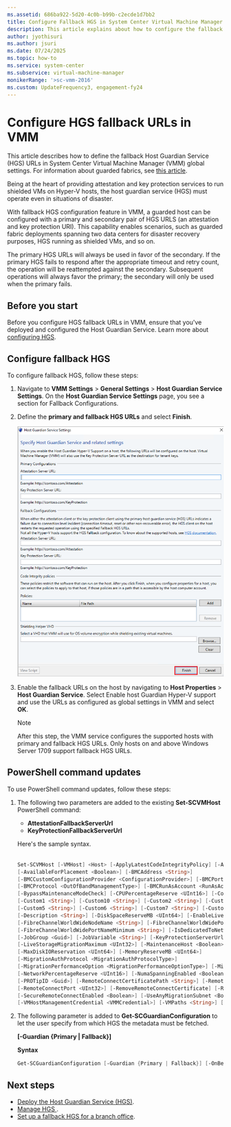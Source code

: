 ```yaml
---
ms.assetid: 686ba922-5d20-4c0b-b99b-c2ecde1d7bb2
title: Configure Fallback HGS in System Center Virtual Machine Manager
description: This article explains about how to configure the fallback HGS in VMM
author: jyothisuri
ms.author: jsuri
ms.date: 07/24/2025
ms.topic: how-to
ms.service: system-center
ms.subservice: virtual-machine-manager
monikerRange: '>sc-vmm-2016'
ms.custom: UpdateFrequency3, engagement-fy24
---
```


# Configure HGS fallback URLs in VMM

This article describes how to define the fallback Host Guardian Service (HGS) URLs in System Center Virtual Machine Manager (VMM) global settings. For information about guarded fabrics, see [this article](guarded-deploy-host.md).

Being at the heart of providing attestation and key protection services to run shielded VMs on Hyper-V hosts, the host guardian service (HGS) must operate even in situations of disaster.

With fallback HGS configuration feature in VMM, a guarded host can be configured with a primary and secondary pair of HGS URLS (an attestation and key protection URI). This capability enables scenarios, such as guarded fabric deployments spanning two data centers for disaster recovery purposes, HGS running as shielded VMs, and so on.

The primary HGS URLs will always be used in favor of the secondary. If the primary HGS fails to respond after the appropriate timeout and retry count, the operation will be reattempted against the secondary. Subsequent operations will always favor the primary; the secondary will only be used when the primary fails.

## Before you start

Before you configure HGS fallback URLs in VMM, ensure that you've deployed and configured the Host Guardian Service.
Learn more about [configuring HGS](/windows-server/security/guarded-fabric-shielded-vm/guarded-fabric-setting-up-the-host-guardian-service-hgs).


## Configure fallback HGS

To configure fallback HGS, follow these steps:

1.  Navigate to **VMM Settings** > **General Settings** > **Host Guardian Service Settings**. On the **Host Guardian Service Settings** page, you see a section for Fallback Configurations.
2.  Define the **primary and fallback HGS URLs** and select **Finish**.

    ![Screenshot of fallback HGS.](media/fallback-hgs/fallback-hgs-config.png)
3.  Enable the fallback URLs on the host by navigating to **Host Properties** > **Host Guardian Service**. Select Enable host Guardian Hyper-V support and use the URLs as configured as global settings in VMM and select **OK**.

    > [!NOTE]
    > After this step, the VMM service configures the supported hosts with primary and fallback HGS URLs. Only hosts on and above Windows Server 1709 support fallback HGS URLs.

## PowerShell command updates

To use PowerShell command updates, follow these steps:

1. The following two parameters are added to the existing **Set-SCVMHost** PowerShell command:

   - **AttestationFallbackServerUrl**
   - **KeyProtectionFallbackServerUrl**

   Here's the sample syntax.

   ```powershell

   Set-SCVMHost [-VMHost] <Host> [-ApplyLatestCodeIntegrityPolicy] [-AttestationServerUrl <String>]        [-AttestationFallbackServerUrl <String>]
   [-AvailableForPlacement <Boolean>] [-BMCAddress <String>]
   [-BMCCustomConfigurationProvider <ConfigurationProvider>] [-BMCPort <UInt32>]
   [-BMCProtocol <OutOfBandManagementType>] [-BMCRunAsAccount <RunAsAccount>] [-BaseDiskPaths <String>]
   [-BypassMaintenanceModeCheck] [-CPUPercentageReserve <UInt16>] [-CodeIntegrityPolicy <CodeIntegrityPolicy>]
   [-Custom1 <String>] [-Custom10 <String>] [-Custom2 <String>] [-Custom3 <String>] [-Custom4 <String>]
   [-Custom5 <String>] [-Custom6 <String>] [-Custom7 <String>] [-Custom8 <String>] [-Custom9 <String>]
   [-Description <String>] [-DiskSpaceReserveMB <UInt64>] [-EnableLiveMigration <Boolean>]
   [-FibreChannelWorldWideNodeName <String>] [-FibreChannelWorldWidePortNameMaximum <String>]
   [-FibreChannelWorldWidePortNameMinimum <String>] [-IsDedicatedToNetworkVirtualizationGateway <Boolean>]
   [-JobGroup <Guid>] [-JobVariable <String>] [-KeyProtectionServerUrl <String>] [-KeyProtectionFallbackServerUrl <String>] [-LiveMigrationMaximum <UInt32>]
   [-LiveStorageMigrationMaximum <UInt32>] [-MaintenanceHost <Boolean>] [-ManagementAdapterMACAddress <String>]
   [-MaxDiskIOReservation <UInt64>] [-MemoryReserveMB <UInt64>]
   [-MigrationAuthProtocol <MigrationAuthProtocolType>]
   [-MigrationPerformanceOption <MigrationPerformanceOptionType>] [-MigrationSubnet <String[]>]
   [-NetworkPercentageReserve <UInt16>] [-NumaSpanningEnabled <Boolean>] [-OverrideHostGroupReserves <Boolean>]
   [-PROTipID <Guid>] [-RemoteConnectCertificatePath <String>] [-RemoteConnectEnabled <Boolean>]
   [-RemoteConnectPort <UInt32>] [-RemoveRemoteConnectCertificate] [-RunAsynchronously] [-SMBiosGuid <Guid>]
   [-SecureRemoteConnectEnabled <Boolean>] [-UseAnyMigrationSubnet <Boolean >]
   [-VMHostManagementCredential <VMMCredential>] [-VMPaths <String>] [<CommonParameters>]
   ```
2. The following parameter is added to **Get-SCGuardianConfiguration**  to let the user specify from which HGS the metadata must be fetched.

    **[-Guardian {Primary | Fallback}]**

    **Syntax**

    ```powershell
    Get-SCGuardianConfiguration [-Guardian {Primary | Fallback}] [-OnBehalfOfUser <String>] [-OnBehalfOfUserRole <UserRole>] [-VMMServer <ServerConnection>] [<CommonParameters>]
    ```

## Next steps

- [Deploy the Host Guardian Service (HGS)](/windows-server/virtualization/guarded-fabric-shielded-vm/guarded-fabric-setting-up-the-host-guardian-service-hgs).
- [Manage HGS ](/windows-server/virtualization/guarded-fabric-shielded-vm/guarded-fabric-manage-hgs).
- [Set up a fallback HGS for a branch office](/archive/blogs/datacentersecurity/improved-branch-office-support-for-shielded-vms-in-windows-server-version-1709).
